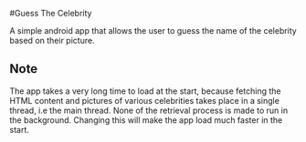 #Guess The Celebrity

A simple android app that allows the user to guess the name of the celebrity based on their picture.

## Note

The app takes a very long time to load at the start, because fetching the HTML content and pictures of various celebrities takes place in a single thread, i.e the main thread. None of the retrieval process is made to run in the background. Changing this will make the app load much faster in the start.
